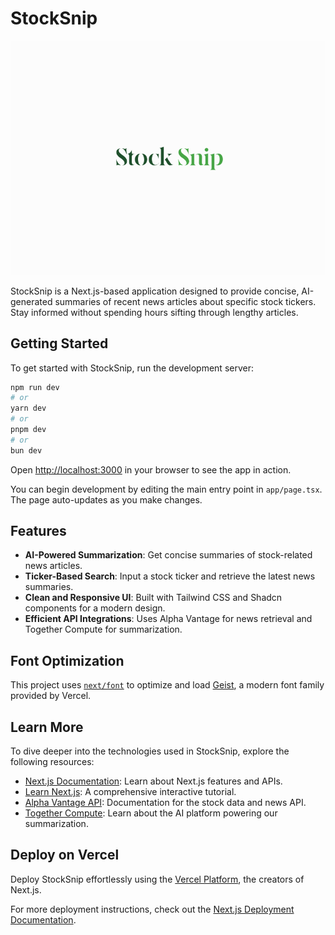 # StockSnip

![StockSnip](public/stocksnip.png)

StockSnip is a Next.js-based application designed to provide concise, AI-generated summaries of recent news articles about specific stock tickers. Stay informed without spending hours sifting through lengthy articles.

## Getting Started

To get started with StockSnip, run the development server:

```bash
npm run dev
# or
yarn dev
# or
pnpm dev
# or
bun dev
```

Open [http://localhost:3000](http://localhost:3000) in your browser to see the app in action.

You can begin development by editing the main entry point in `app/page.tsx`. The page auto-updates as you make changes.

## Features

- **AI-Powered Summarization**: Get concise summaries of stock-related news articles.
- **Ticker-Based Search**: Input a stock ticker and retrieve the latest news summaries.
- **Clean and Responsive UI**: Built with Tailwind CSS and Shadcn components for a modern design.
- **Efficient API Integrations**: Uses Alpha Vantage for news retrieval and Together Compute for summarization.

## Font Optimization

This project uses [`next/font`](https://nextjs.org/docs/app/building-your-application/optimizing/fonts) to optimize and load [Geist](https://vercel.com/font), a modern font family provided by Vercel.

## Learn More

To dive deeper into the technologies used in StockSnip, explore the following resources:

- [Next.js Documentation](https://nextjs.org/docs): Learn about Next.js features and APIs.
- [Learn Next.js](https://nextjs.org/learn): A comprehensive interactive tutorial.
- [Alpha Vantage API](https://www.alphavantage.co/documentation/): Documentation for the stock data and news API.
- [Together Compute](https://together.xyz): Learn about the AI platform powering our summarization.

## Deploy on Vercel

Deploy StockSnip effortlessly using the [Vercel Platform](https://vercel.com/new?utm_medium=default-template&filter=next.js&utm_source=create-next-app&utm_campaign=create-next-app-readme), the creators of Next.js.

For more deployment instructions, check out the [Next.js Deployment Documentation](https://nextjs.org/docs/app/building-your-application/deploying).
